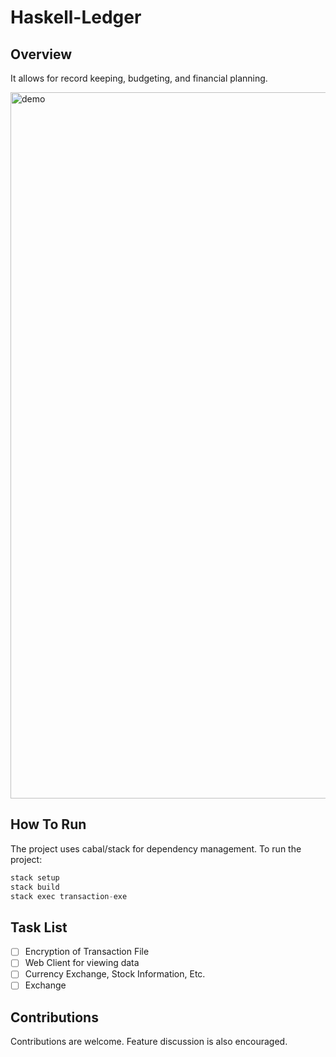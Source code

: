 # Haskell-Ledger

## Overview 

It allows for record keeping, budgeting, and financial planning.

<img width="1130" alt="demo" src="https://user-images.githubusercontent.com/13956201/31250168-a2b50440-a9df-11e7-9e41-2bbd7a1fac2a.png">


## How To Run

The project uses cabal/stack for dependency management. To run the project:
``` haskell
stack setup
stack build
stack exec transaction-exe
```

## Task List

- [ ] Encryption of Transaction File
- [ ] Web Client for viewing data
- [ ] Currency Exchange, Stock Information, Etc.
- [ ] Exchange 

## Contributions

Contributions are welcome. Feature discussion is also encouraged.